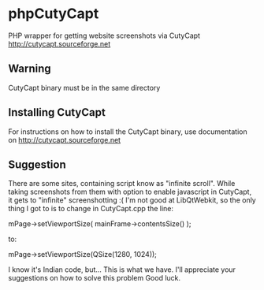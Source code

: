 phpCutyCapt
===========

PHP wrapper for getting website screenshots via CutyCapt http://cutycapt.sourceforge.net

Warning
-------

CutyCapt binary must be in the same directory

Installing CutyCapt
-------

For instructions on how to install the CutyCapt binary, use documentation on http://cutycapt.sourceforge.net

Suggestion
-------

There are some sites, containing script know as "infinite scroll". While taking screenshots from them with option to enable javascript in CutyCapt, it gets to "infinite" screenshotting :(
I'm not good at LibQtWebkit, so the only thing I got to is to change in CutyCapt.cpp the line:

mPage->setViewportSize( mainFrame->contentsSize() );

to:

mPage->setViewportSize(QSize(1280, 1024));

I know it's Indian code, but... This is what we have.
I'll appreciate your suggestions on how to solve this problem
Good luck.
